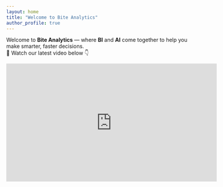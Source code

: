 ```yaml
---
layout: home
title: "Welcome to Bite Analytics"
author_profile: true
---
```


Welcome to **Bite Analytics** — where **BI** and **AI** come together to help you make smarter, faster decisions.  
🎥 Watch our latest video below 👇

<iframe width="560" height="315" src="https://www.youtube.com/embed/c00wRLWqMD0" frameborder="0" allowfullscreen></iframe>
